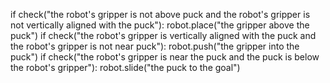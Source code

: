 
 
if check("the robot's gripper is not above puck and the robot's gripper is not vertically aligned with the puck"):
    robot.place("the gripper above the puck")
if check("the robot's gripper is vertically aligned with the puck and the robot's gripper is not near puck"):
    robot.push("the gripper into the puck")
if check("the robot's gripper is near the puck and the puck is below the robot's gripper"):
    robot.slide("the puck to the goal")